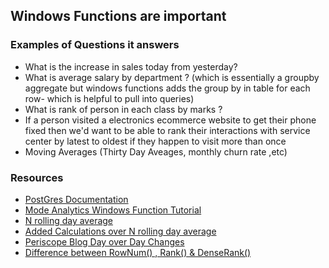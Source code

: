 ## Windows Functions are important

### Examples of Questions it answers

* What is the increase in sales today from yesterday?
* What is average salary by department ? (which is essentially a groupby aggregate but windows functions adds the group by in table for each row- which is helpful to pull into queries)
* What is rank of person in each class by marks ?
* If a person visited a electronics ecommerce website to get their phone fixed then we'd want to be able to rank their interactions with service center by latest to oldest if they happen to visit more than once
* Moving Averages (Thirty Day Aveages, monthly churn rate ,etc)




### Resources


* [PostGres Documentation](https://www.postgresql.org/docs/9.1/tutorial-window.html/)
* [Mode Analytics Windows Function Tutorial](https://mode.com/resources/sql-tutorial/sql-window-functions/)
* [N rolling day average](https://stackoverflow.com/questions/25922379/sql-query-for-7-day-rolling-average-in-sql-server/)
* [Added Calculations over N rolling day average](https://www.essentialsql.com/sql-puzzle-calculate-moving-averages/)
* [Periscope Blog Day over Day Changes](https://www.periscopedata.com/blog/computing-day-over-day-changes-with-window-functions/)
* [Difference between RowNum() , Rank() & DenseRank()](https://codingsight.com/methods-to-rank-rows-in-sql-server-rownumber-rank-denserank-and-ntile/)

